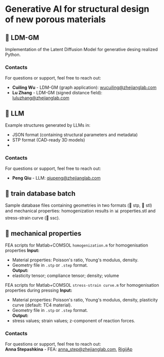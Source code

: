 # Generative AI for structural design of new porous materials

## 📁 LDM-GM
Implementation of the Latent Diffusion Model for generative desing realized Python.

### Contacts
For questions or support, feel free to reach out:  
- **Cuiling Wu** - LDM-GM (graph application):  wucuiling@zhejianglab.com  
- **Lu Zhang** - LDM-GM (signed distance field):  luluzhang@zhejianglab.com

## 📁 LLM
Example structures generated by LLMs in:
- JSON format (containing structural parameters and metadata)
- STP format (CAD-ready 3D models)
- 
### Contacts
For questions or support, feel free to reach out:  
- **Peng Qiu** - LLM:  qiupeng@zhejianglab.com  

## 📁 train database batch
Sample database files containing geometries in two formats (📁 stp,  📁 stl) and mechanical properties: homogenization results in 📊 properties.stl  and stress-strain curve (📁 ssc).

## 📁 mechanical properties 
FEA scripts for Matlab+COMSOL `homogenization.m` for homogenisation properties
**Input:**  
- Material properties: Poisson's ratio, Young's modulus, density.  
- Geometry file in `.stp` or `.step` format.  
**Output:**  
- elasticity tensor; compliance tensor; density; volume  

FEA scripts for Matlab+COMSOL  `stress-strain curve.m` for homogenisation properties during pressing
**Input:**  
- Material properties: Poisson's ratio, Young's modulus, density, plasticity curve (default: TC4 material).  
- Geometry file in `.stp` or `.step` format.  
**Output:**  
- stress values; strain values; z-component of reaction forces.

### Contacts
For questions or support, feel free to reach out:  
**Anna Stepashkina** - FEA: anna_step@zhejianglab.com, [RigijAp](https://github.com/RigijAp)
